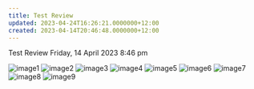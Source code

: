 ```yaml
---
title: Test Review
updated: 2023-04-24T16:26:21.0000000+12:00
created: 2023-04-14T20:46:48.0000000+12:00
---
```


Test Review
Friday, 14 April 2023
8:46 pm

![image1](../../../resources/279d49de7825452f86696107467b3fa6.png)
![image2](../../../resources/c5852664a8b744fe840aafaebdf2d0ac.png)
![image3](../../../resources/cff202a01a434659bd39724398ccfb77.png)
![image4](../../../resources/9ec50e96df21402f9b9b0893ed01713d.png)
![image5](../../../resources/d442a57a8f1343379772003c40a6ffa1.png)
![image6](../../../resources/75c773c9b89148a4ba86fc7d4d2e7d0b.png)
![image7](../../../resources/39fad9f822284c5ea7f22ffc2a441a30.png)
![image8](../../../resources/508fb4cde27944929d08aabb392f7402.png)
![image9](../../../resources/2e8b1dd3fc264c678600c59698b521d5.png)
